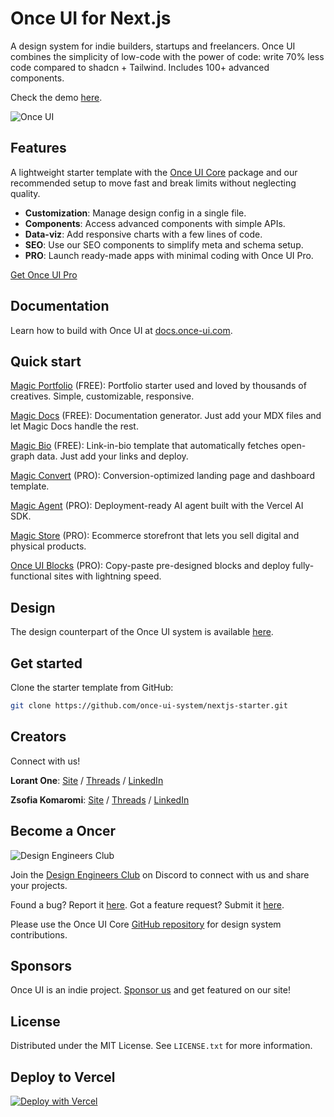 # Once UI for Next.js

A design system for indie builders, startups and freelancers. Once UI combines
the simplicity of low-code with the power of code: write 70% less code compared
to shadcn + Tailwind. Includes 100+ advanced components.

Check the demo [here](https://demo.once-ui.com).

![Once UI](https://raw.githubusercontent.com/once-ui-system/nextjs-starter/main/public/images/og/home.jpg)

## Features

A lightweight starter template with the
[Once UI Core](https://github.com/once-ui-system/core) package and our
recommended setup to move fast and break limits without neglecting quality.

- **Customization**: Manage design config in a single file.
- **Components**: Access advanced components with simple APIs.
- **Data-viz**: Add responsive charts with a few lines of code.
- **SEO**: Use our SEO components to simplify meta and schema setup.
- **PRO**: Launch ready-made apps with minimal coding with Once UI Pro.

[Get Once UI Pro](https://once-ui.com/pricing)

## Documentation

Learn how to build with Once UI at
[docs.once-ui.com](https://docs.once-ui.com/once-ui/quick-start).

## Quick start

[Magic Portfolio](https://once-ui.com/products/magic-portfolio) (FREE):
Portfolio starter used and loved by thousands of creatives. Simple,
customizable, responsive.

[Magic Docs](https://once-ui.com/products/magic-docs) (FREE): Documentation
generator. Just add your MDX files and let Magic Docs handle the rest.

[Magic Bio](https://once-ui.com/products/magic-bio) (FREE): Link-in-bio template
that automatically fetches open-graph data. Just add your links and deploy.

[Magic Convert](https://once-ui.com/products/magic-convert) (PRO):
Conversion-optimized landing page and dashboard template.

[Magic Agent](https://once-ui.com/products/magic-agent) (PRO): Deployment-ready
AI agent built with the Vercel AI SDK.

[Magic Store](https://once-ui.com/products/magic-store) (PRO): Ecommerce
storefront that lets you sell digital and physical products.

[Once UI Blocks](https://once-ui.com/blocks) (PRO): Copy-paste pre-designed
blocks and deploy fully-functional sites with lightning speed.

## Design

The design counterpart of the Once UI system is available
[here](https://once-ui.com/figma).

## Get started

Clone the starter template from GitHub:

```bash
git clone https://github.com/once-ui-system/nextjs-starter.git
```

## Creators

Connect with us!

**Lorant One**: [Site](https://lorant.one) /
[Threads](https://www.threads.net/@lorant.one) /
[LinkedIn](https://www.linkedin.com/in/lorant-one/)

**Zsofia Komaromi**: [Site](https://zsofia.pro) /
[Threads](https://www.threads.net/@zsofia_kom) /
[LinkedIn](https://www.linkedin.com/in/zsofiakomaromi/)

## Become a Oncer

![Design Engineers Club](https://docs.once-ui.com/images/docs/vibe-coding-dark.jpg)

Join the [Design Engineers Club](https://discord.com/invite/5EyAQ4eNdS) on
Discord to connect with us and share your projects.

Found a bug? Report it
[here](https://github.com/once-ui-system/nextjs-starter/issues/new?labels=bug&template=bug_report.md).
Got a feature request? Submit it
[here](https://github.com/once-ui-system/nextjs-starter/issues/new?labels=feature%20request&template=feature_request.md).

Please use the Once UI Core
[GitHub repository](https://github.com/once-ui-system/core) for design system
contributions.

## Sponsors

Once UI is an indie project.
[Sponsor us](https://github.com/sponsors/once-ui-system) and get featured on our
site!

## License

Distributed under the MIT License. See `LICENSE.txt` for more information.

## Deploy to Vercel

[![Deploy with Vercel](https://vercel.com/button)](https://vercel.com/new/clone?repository-url=https%3A%2F%2Fgithub.com%2Fonce-ui-system%2Fnextjs-starter&project-name=nextjs-starter&repository-name=nextjs-starter&redirect-url=https%3A%2F%2Fgithub.com%2Fonce-ui-system%2Fnextjs-starter&demo-title=Next.js%20Starter&demo-description=Showcase%20your%20designers%20or%20developer%20portfolio&demo-url=https%3A%2F%2Fdemo.nextjs-starter.com&demo-image=%2F%2Fraw.githubusercontent.com%2Fonce-ui-system%2Fnextjs-starter%2Fmain%2Fpublic%2Fimages%2Fog%2Fhome.jpg)
